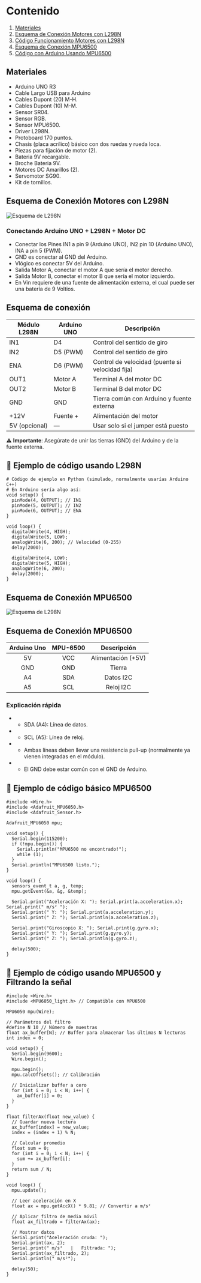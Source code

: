 # Contenido
1. [Materiales](#materiales)
2. [Esquema de Conexión Motores con L298N](#esquema-de-conexión-motores-con-l298n)
3. [Código Funcionamiento Motores con L298N](#esquema-de-conexión-motores-con-l298n)
4. [Esquema de Conexión MPU6500](#esquema-de-conexión-mpu6500)
5. [Código con Arduino Usando MPU6500](#-ejemplo-de-código-básico-mpu6500)

## Materiales
- Arduino UNO R3
- Cable Largo USB para Arduino
- Cables Dupont (20) M-H.
- Cables Dupont (10) M-M.
- Sensor SR04.
- Sensor RGB.
- Sensor MPU6500.
- Driver L298N.
- Protoboard 170 puntos.
- Chasis (placa acrílico) básico con dos ruedas y rueda loca.
- Piezas para fijación de motor (2).
- Bateria 9V recargable.
- Broche Bateria 9V.
- Motores DC Amarillos (2).
- Servomotor SG90.
- Kit de tornillos.

## Esquema de Conexión Motores con L298N
![Esquema de L298N](./esquema1.2_bb.png)

### Conectando Arduino UNO + L298N + Motor DC
- Conectar los Pines IN1 a pin 9 (Arduino UNO), IN2 pin 10 (Arduino UNO), INA a pin 5 (PWM).
- GND es conectar al GND del Arduino.
- Vlógico es conectar 5V del Arduino.
- Salida Motor A, conectar el motor A que sería el motor derecho.
- Salida Motor B, conectar el motor B que sería el motor izquierdo.
- En Vin requiere de una fuente de alimentación externa, el cual puede ser una batería de 9 Voltios. 

## Esquema de conexión
| Módulo L298N | Arduino UNO | Descripción                                      |
|--------------|-------------|--------------------------------------------------|
| IN1          | D4          | Control del sentido de giro                     |
| IN2          | D5 (PWM)          | Control del sentido de giro                     |
| ENA          | D6 (PWM)   | Control de velocidad (puente si velocidad fija) |
| OUT1         | Motor A     | Terminal A del motor DC                         |
| OUT2         | Motor B     | Terminal B del motor DC                         |
| GND          | GND         | Tierra común con Arduino y fuente externa       |
| +12V         | Fuente +    | Alimentación del motor                          |
| 5V (opcional)| —           | Usar solo si el jumper está puesto              |

⚠️ **Importante**: Asegúrate de unir las tierras (GND) del Arduino y de la fuente externa.

## 🔌 Ejemplo de código usando L298N
```arduino
# Código de ejemplo en Python (simulado, normalmente usarías Arduino C++)
# En Arduino sería algo así:
void setup() {
  pinMode(4, OUTPUT); // IN1
  pinMode(5, OUTPUT); // IN2
  pinMode(6, OUTPUT); // ENA
}

void loop() {
  digitalWrite(4, HIGH);
  digitalWrite(5, LOW);
  analogWrite(6, 200); // Velocidad (0-255)
  delay(2000);

  digitalWrite(4, LOW);
  digitalWrite(5, HIGH);
  analogWrite(6, 200);
  delay(2000);
}
```
## Esquema de Conexión MPU6500

![Esquema de L298N](./esquema2.png)

## Esquema de Conexión MPU6500

| Arduino Uno | MPU-6500 | Descripción          |
|:----------:|:--------:|:--------------------:|
| 5V        | VCC      | Alimentación (+5V)   |
| GND       | GND      | Tierra               |
| A4        | SDA      | Datos I2C            |
| A5        | SCL      | Reloj I2C            |

### Explicación rápida
- - SDA (A4): Línea de datos.
- - SCL (A5): Línea de reloj.
- - Ambas líneas deben llevar una resistencia pull-up (normalmente ya vienen integradas en el módulo).
- - El GND debe estar común con el GND de Arduino.

## 🔌 Ejemplo de código básico MPU6500
```arduino 
#include <Wire.h>
#include <Adafruit_MPU6050.h>
#include <Adafruit_Sensor.h>

Adafruit_MPU6050 mpu;

void setup() {
  Serial.begin(115200);
  if (!mpu.begin()) {
    Serial.println("MPU6500 no encontrado!");
    while (1);
  }
  Serial.println("MPU6500 listo.");
}

void loop() {
  sensors_event_t a, g, temp;
  mpu.getEvent(&a, &g, &temp);

  Serial.print("Aceleración X: "); Serial.print(a.acceleration.x); Serial.print(" m/s² ");
  Serial.print(" Y: "); Serial.print(a.acceleration.y);
  Serial.print(" Z: "); Serial.println(a.acceleration.z);

  Serial.print("Giroscopio X: "); Serial.print(g.gyro.x);
  Serial.print(" Y: "); Serial.print(g.gyro.y);
  Serial.print(" Z: "); Serial.println(g.gyro.z);

  delay(500);
}
```

## 🔌 Ejemplo de código usando MPU6500 y Filtrando la señal
```arduino
#include <Wire.h>
#include <MPU6050_light.h> // Compatible con MPU6500

MPU6050 mpu(Wire);

// Parámetros del filtro
#define N 10 // Número de muestras
float ax_buffer[N]; // Buffer para almacenar las últimas N lecturas
int index = 0;

void setup() {
  Serial.begin(9600);
  Wire.begin();
  
  mpu.begin();
  mpu.calcOffsets(); // Calibración
  
  // Inicializar buffer a cero
  for (int i = 0; i < N; i++) {
    ax_buffer[i] = 0;
  }
}

float filterAx(float new_value) {
  // Guardar nueva lectura
  ax_buffer[index] = new_value;
  index = (index + 1) % N;

  // Calcular promedio
  float sum = 0;
  for (int i = 0; i < N; i++) {
    sum += ax_buffer[i];
  }
  return sum / N;
}

void loop() {
  mpu.update();
  
  // Leer aceleración en X
  float ax = mpu.getAccX() * 9.81; // Convertir a m/s²
  
  // Aplicar filtro de media móvil
  float ax_filtrado = filterAx(ax);
  
  // Mostrar datos
  Serial.print("Aceleración cruda: ");
  Serial.print(ax, 2);
  Serial.print(" m/s²   |   Filtrada: ");
  Serial.print(ax_filtrado, 2);
  Serial.println(" m/s²");
  
  delay(50);
}
```
